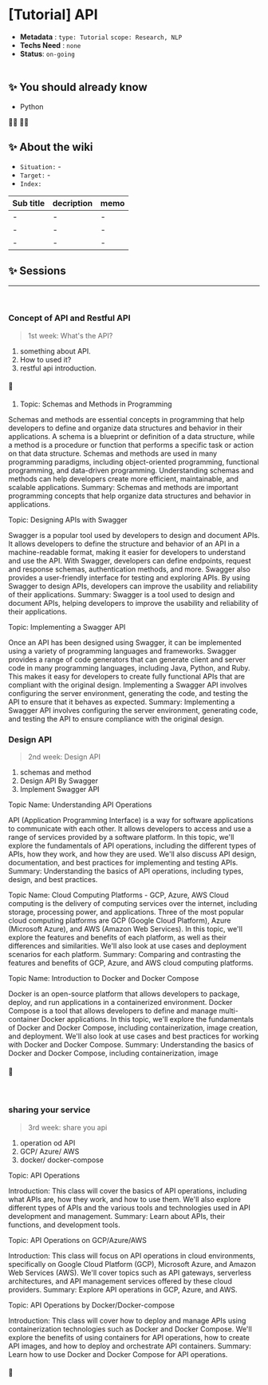 # [Tutorial] API

- **Metadata** : `type: Tutorial` `scope: Research, NLP` 
- **Techs Need** : `none`
- **Status**: `on-going`
<br/><br/>

## ✨ You should already know
- Python 

👩‍💻 👨‍💻

## ✨ About the wiki
- `Situation:` -
- `Target:` -
- `Index:`

| Sub title | decription | memo |
| ------ | ------ | ------ |
| - | - | - |
| - | - | - |
| - | - | - |






## ✨ Sessions

---
<br>

### **Concept of API and Restful API**
> 1st week: What's the API?
1. something about API.
2. How to used it?
3. restful api introduction.

####  📝 
1. Topic: Schemas and Methods in Programming

Schemas and methods are essential concepts in programming that help developers to define and organize data structures and behavior in their applications. A schema is a blueprint or definition of a data structure, while a method is a procedure or function that performs a specific task or action on that data structure. Schemas and methods are used in many programming paradigms, including object-oriented programming, functional programming, and data-driven programming. Understanding schemas and methods can help developers create more efficient, maintainable, and scalable applications.
Summary: Schemas and methods are important programming concepts that help organize data structures and behavior in applications.


Topic: Designing APIs with Swagger

Swagger is a popular tool used by developers to design and document APIs. It allows developers to define the structure and behavior of an API in a machine-readable format, making it easier for developers to understand and use the API. With Swagger, developers can define endpoints, request and response schemas, authentication methods, and more. Swagger also provides a user-friendly interface for testing and exploring APIs. By using Swagger to design APIs, developers can improve the usability and reliability of their applications.
Summary: Swagger is a tool used to design and document APIs, helping developers to improve the usability and reliability of their applications.



Topic: Implementing a Swagger API

Once an API has been designed using Swagger, it can be implemented using a variety of programming languages and frameworks. Swagger provides a range of code generators that can generate client and server code in many programming languages, including Java, Python, and Ruby. This makes it easy for developers to create fully functional APIs that are compliant with the original design. Implementing a Swagger API involves configuring the server environment, generating the code, and testing the API to ensure that it behaves as expected.
Summary: Implementing a Swagger API involves configuring the server environment, generating code, and testing the API to ensure compliance with the original design.


### **Design API**
> 2nd week: Design API 
1. schemas and method
2. Design API By Swagger
3. Implement Swagger API

Topic Name: Understanding API Operations


API (Application Programming Interface) is a way for software applications to communicate with each other. It allows developers to access and use a range of services provided by a software platform. In this topic, we'll explore the fundamentals of API operations, including the different types of APIs, how they work, and how they are used. We'll also discuss API design, documentation, and best practices for implementing and testing APIs.
Summary: Understanding the basics of API operations, including types, design, and best practices.

Topic Name: Cloud Computing Platforms - GCP, Azure, AWS
Cloud computing is the delivery of computing services over the internet, including storage, processing power, and applications. Three of the most popular cloud computing platforms are GCP (Google Cloud Platform), Azure (Microsoft Azure), and AWS (Amazon Web Services). In this topic, we'll explore the features and benefits of each platform, as well as their differences and similarities. We'll also look at use cases and deployment scenarios for each platform.
Summary: Comparing and contrasting the features and benefits of GCP, Azure, and AWS cloud computing platforms.




Topic Name: Introduction to Docker and Docker Compose

Docker is an open-source platform that allows developers to package, deploy, and run applications in a containerized environment. Docker Compose is a tool that allows developers to define and manage multi-container Docker applications. In this topic, we'll explore the fundamentals of Docker and Docker Compose, including containerization, image creation, and deployment. We'll also look at use cases and best practices for working with Docker and Docker Compose.
Summary: Understanding the basics of Docker and Docker Compose, including containerization, image



####  📝 

<br>


### **sharing your service**
> 3rd week: share you api
1. operation od API
2. GCP/ Azure/ AWS
3. docker/ docker-compose

Topic: API Operations

Introduction: This class will cover the basics of API operations, including what APIs are, how they work, and how to use them. We'll also explore different types of APIs and the various tools and technologies used in API development and management.
Summary: Learn about APIs, their functions, and development tools.



Topic: API Operations on GCP/Azure/AWS

Introduction: This class will focus on API operations in cloud environments, specifically on Google Cloud Platform (GCP), Microsoft Azure, and Amazon Web Services (AWS). We'll cover topics such as API gateways, serverless architectures, and API management services offered by these cloud providers.
Summary: Explore API operations in GCP, Azure, and AWS.



Topic: API Operations by Docker/Docker-compose

Introduction: This class will cover how to deploy and manage APIs using containerization technologies such as Docker and Docker Compose. We'll explore the benefits of using containers for API operations, how to create API images, and how to deploy and orchestrate API containers.
Summary: Learn how to use Docker and Docker Compose for API operations.



####  📝 

<br>
